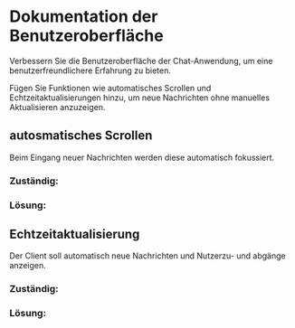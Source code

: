 # Dokumentation der Benutzeroberfläche

Verbessern Sie die Benutzeroberfläche der Chat-Anwendung, um eine benutzerfreundlichere
Erfahrung zu bieten.

Fügen Sie Funktionen wie automatisches Scrollen und
Echtzeitaktualisierungen hinzu, um neue Nachrichten ohne manuelles Aktualisieren
anzuzeigen.

## autosmatisches Scrollen

Beim Eingang neuer Nachrichten werden diese automatisch fokussiert.

### Zuständig:
### Lösung:

## Echtzeitaktualisierung

Der Client soll automatisch neue Nachrichten und Nutzerzu- und abgänge anzeigen.

### Zuständig:
### Lösung:
